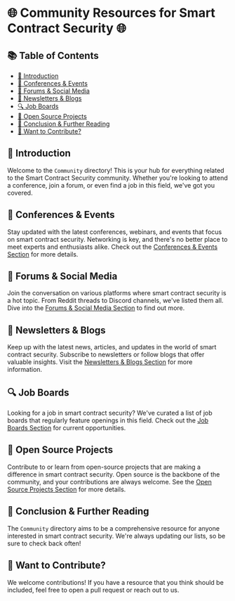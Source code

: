 # 🌐 Community Resources for Smart Contract Security 🌐

## 📚 Table of Contents

- [🎯 Introduction](#-introduction)
- [🎪 Conferences & Events](#-conferences--events)
- [💬 Forums & Social Media](#-forums--social-media)
- [📢 Newsletters & Blogs](#-newsletters--blogs)
- [🔍 Job Boards](#-job-boards)
- [👥 Open Source Projects](#-open-source-projects)
- [🔗 Conclusion & Further Reading](#-conclusion--further-reading)
- [🙏 Want to Contribute?](#-want-to-contribute)

## 🎯 Introduction

Welcome to the `Community` directory! This is your hub for everything related to the Smart Contract Security community. Whether you're looking to attend a conference, join a forum, or even find a job in this field, we've got you covered.

## 🎪 Conferences & Events

Stay updated with the latest conferences, webinars, and events that focus on smart contract security. Networking is key, and there's no better place to meet experts and enthusiasts alike. Check out the [Conferences & Events Section](./Conferences_Events.md) for more details.

## 💬 Forums & Social Media

Join the conversation on various platforms where smart contract security is a hot topic. From Reddit threads to Discord channels, we've listed them all. Dive into the [Forums & Social Media Section](./Forums_SocialMedia.md) to find out more.

## 📢 Newsletters & Blogs

Keep up with the latest news, articles, and updates in the world of smart contract security. Subscribe to newsletters or follow blogs that offer valuable insights. Visit the [Newsletters & Blogs Section](./Newsletters_Blogs.md) for more information.

## 🔍 Job Boards

Looking for a job in smart contract security? We've curated a list of job boards that regularly feature openings in this field. Check out the [Job Boards Section](./Job_Boards.md) for current opportunities.

## 👥 Open Source Projects

Contribute to or learn from open-source projects that are making a difference in smart contract security. Open source is the backbone of the community, and your contributions are always welcome. See the [Open Source Projects Section](./OpenSource_Projects.md) for more details.

## 🔗 Conclusion & Further Reading

The `Community` directory aims to be a comprehensive resource for anyone interested in smart contract security. We're always updating our lists, so be sure to check back often!

## 🙏 Want to Contribute?

We welcome contributions! If you have a resource that you think should be included, feel free to open a pull request or reach out to us.

